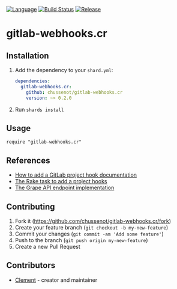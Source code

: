 [![Language](https://img.shields.io/badge/language-crystal-776791.svg)](https://github.com/crystal-lang/crystal)
[![Build
Status](https://travis-ci.org/chussenot/gitlab-webhooks.svg?branch=master)](https://travis-ci.org/chussenot/gitlab-webhooks.cr)
[![Release](https://img.shields.io/github/tag/chussenot/gitlab-webhooks.svg)](https://github.com/chussenot/gitlab-webhooks/releases)

# gitlab-webhooks.cr

## Installation

1. Add the dependency to your `shard.yml`:

   ```yaml
   dependencies:
     gitlab-webhooks.cr:
       github: chussenot/gitlab-webhooks.cr
       version: ~> 0.2.0
   ```

2. Run `shards install`

## Usage

```crystal
require "gitlab-webhooks.cr"
```

## References

* [How to add a GitLab project hook documentation](https://docs.gitlab.com/ee/api/projects.html#add-project-hook)
* [The Rake task to add a project hooks](https://gitlab.com/gitlab-org/gitlab-ce/blob/master/lib/tasks/gitlab/web_hook.rake#L2)
* [The Grape API endpoint implementation](https://gitlab.com/gitlab-org/gitlab-ce/blob/master/lib/api/project_hooks.rb)

## Contributing

1. Fork it (<https://github.com/chussenot/gitlab-webhooks.cr/fork>)
2. Create your feature branch (`git checkout -b my-new-feature`)
3. Commit your changes (`git commit -am 'Add some feature'`)
4. Push to the branch (`git push origin my-new-feature`)
5. Create a new Pull Request

## Contributors

- [Clement](https://github.com/chussenot) - creator and maintainer
